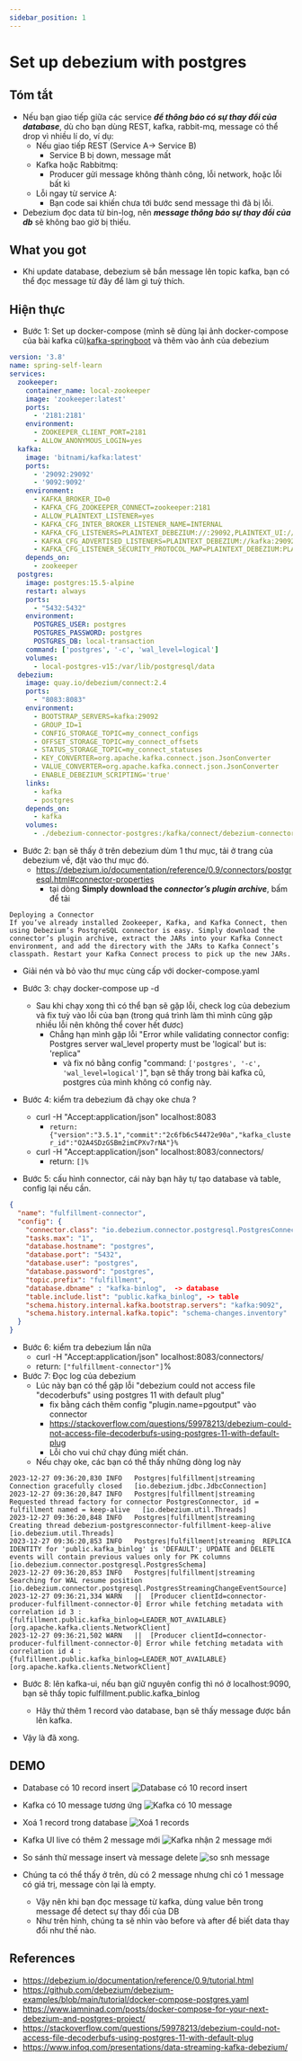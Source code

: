 ```yaml
---
sidebar_position: 1
---
```


# Set up debezium with postgres

## Tóm tắt
- Nếu bạn giao tiếp giữa các service **_để thông báo có sự thay đổi của database_**, dù cho bạn dùng REST, kafka, rabbit-mq, message có thể drop vì nhiều lí do, ví dụ:
  - Nếu giao tiếp REST (Service A-> Service B)
    - Service B bị down, message mất
  - Kafka hoặc Rabbitmq:
    - Producer gửi message không thành công, lỗi network, hoặc lỗi bất kì
  - Lỗi ngay từ service A:
    - Bạn code sai khiến chưa tới bước send message thì đã bị lỗi.
- Debezium đọc data từ bin-log, nên **_message thông báo sự thay đổi của db_** sẽ không bao giờ bị thiếu.

## What you got
- Khi update database, debezium sẽ bắn message lên topic kafka, bạn có thể đọc message từ đây để làm gì tuỳ thích.

## Hiện thực
- Bước 1: Set up docker-compose (mình sẽ dùng lại ảnh docker-compose của bài kafka cũ)[kafka-springboot](https://trandanhhoang.github.io/docs/java-springboot/kafka-with-java-springboot-example)
và thêm vào ảnh của debezium
```yaml
version: '3.8'
name: spring-self-learn
services:
  zookeeper:
    container_name: local-zookeeper
    image: 'zookeeper:latest'
    ports:
      - '2181:2181'
    environment:
      - ZOOKEEPER_CLIENT_PORT=2181
      - ALLOW_ANONYMOUS_LOGIN=yes
  kafka:
    image: 'bitnami/kafka:latest'
    ports:
      - '29092:29092'
      - '9092:9092'
    environment:
      - KAFKA_BROKER_ID=0
      - KAFKA_CFG_ZOOKEEPER_CONNECT=zookeeper:2181
      - ALLOW_PLAINTEXT_LISTENER=yes
      - KAFKA_CFG_INTER_BROKER_LISTENER_NAME=INTERNAL
      - KAFKA_CFG_LISTENERS=PLAINTEXT_DEBEZIUM://:29092,PLAINTEXT_UI://:9091,PLAINTEXT://:9092,INTERNAL://kafka:9093
      - KAFKA_CFG_ADVERTISED_LISTENERS=PLAINTEXT_DEBEZIUM://kafka:29092,PLAINTEXT_UI://kafka:9091,PLAINTEXT://localhost:9092,INTERNAL://kafka:9093
      - KAFKA_CFG_LISTENER_SECURITY_PROTOCOL_MAP=PLAINTEXT_DEBEZIUM:PLAINTEXT,INTERNAL:PLAINTEXT,PLAINTEXT:PLAINTEXT,PLAINTEXT_UI:PLAINTEXT
    depends_on:
      - zookeeper
  postgres:
    image: postgres:15.5-alpine
    restart: always
    ports:
      - "5432:5432"
    environment:
      POSTGRES_USER: postgres
      POSTGRES_PASSWORD: postgres
      POSTGRES_DB: local-transaction
    command: ['postgres', '-c', 'wal_level=logical']
    volumes:
      - local-postgres-v15:/var/lib/postgresql/data
  debezium:
    image: quay.io/debezium/connect:2.4
    ports:
      - "8083:8083"
    environment:
      - BOOTSTRAP_SERVERS=kafka:29092
      - GROUP_ID=1
      - CONFIG_STORAGE_TOPIC=my_connect_configs
      - OFFSET_STORAGE_TOPIC=my_connect_offsets
      - STATUS_STORAGE_TOPIC=my_connect_statuses
      - KEY_CONVERTER=org.apache.kafka.connect.json.JsonConverter
      - VALUE_CONVERTER=org.apache.kafka.connect.json.JsonConverter
      - ENABLE_DEBEZIUM_SCRIPTING='true'
    links:
      - kafka
      - postgres
    depends_on:
      - kafka
    volumes:
      - ./debezium-connector-postgres:/kafka/connect/debezium-connector-postgres
```
- Bước 2: bạn sẽ thấy ở trên debezium dùm 1 thư mục, tải ở trang của debezium về, đặt vào thư mục đó.
  - https://debezium.io/documentation/reference/0.9/connectors/postgresql.html#connector-properties
    - tại dòng **Simply download the _connector’s plugin archive_**, bấm để tải
```
Deploying a Connector
If you’ve already installed Zookeeper, Kafka, and Kafka Connect, then using Debezium’s PostgreSQL connector is easy. Simply download the connector’s plugin archive, extract the JARs into your Kafka Connect environment, and add the directory with the JARs to Kafka Connect’s classpath. Restart your Kafka Connect process to pick up the new JARs.
```
  - Giải nén và bỏ vào thư mục cùng cấp với docker-compose.yaml

- Bước 3: chạy docker-compose up -d
  - Sau khi chạy xong thì có thể bạn sẽ gặp lỗi, check log của debezium và fix tuỳ vào lỗi của bạn (trong quá trình làm thì mình cũng gặp nhiều lỗi nên không thể cover hết đươc)
    - Chẳng hạn mình gặp lỗi "Error while validating connector config: Postgres server wal_level property must be 'logical' but is: 'replica"
      - và fix nó bằng config "command: `['postgres', '-c', 'wal_level=logical']`", bạn sẽ thấy trong bài kafka cũ, postgres của mình không có config này.
- Bước 4: kiểm tra debezium đã chạy oke chưa ?
  - curl -H "Accept:application/json" localhost:8083 
    - `return: {"version":"3.5.1","commit":"2c6fb6c54472e90a","kafka_cluster_id":"O2A4SDzGSBm2imCPXv7rNA"}%`
  - curl -H "Accept:application/json" localhost:8083/connectors/
    - return: `[]%`
- Bước 5: cấu hình connector, cái này bạn hãy tự tạo database và table, config lại nếu cần.
```json
{
  "name": "fulfillment-connector",
  "config": {
    "connector.class": "io.debezium.connector.postgresql.PostgresConnector",
    "tasks.max": "1",
    "database.hostname": "postgres",
    "database.port": "5432",
    "database.user": "postgres",
    "database.password": "postgres",
    "topic.prefix": "fulfillment",
    "database.dbname" : "kafka-binlog",  -> database
    "table.include.list": "public.kafka_binlog", -> table
    "schema.history.internal.kafka.bootstrap.servers": "kafka:9092",
    "schema.history.internal.kafka.topic": "schema-changes.inventory"
  }
}
```
- Bước 6: kiểm tra debezium lần nữa
  - curl -H "Accept:application/json" localhost:8083/connectors/
  - return: `["fulfillment-connector"]`%
- Bước 7: Đọc log của debezium
  - Lúc này bạn có thể gặp lỗi "debezium could not access file "decoderbufs" using postgres 11 with default plug"
    - fix bằng cách thêm config "plugin.name=pgoutput" vào connector
    - https://stackoverflow.com/questions/59978213/debezium-could-not-access-file-decoderbufs-using-postgres-11-with-default-plug
    - Lỗi cho vui chứ chạy đúng miết chán.
  - Nếu chạy oke, các bạn có thể thấy những dòng log này
```
2023-12-27 09:36:20,830 INFO   Postgres|fulfillment|streaming  Connection gracefully closed   [io.debezium.jdbc.JdbcConnection]
2023-12-27 09:36:20,847 INFO   Postgres|fulfillment|streaming  Requested thread factory for connector PostgresConnector, id = fulfillment named = keep-alive   [io.debezium.util.Threads]
2023-12-27 09:36:20,848 INFO   Postgres|fulfillment|streaming  Creating thread debezium-postgresconnector-fulfillment-keep-alive   [io.debezium.util.Threads]
2023-12-27 09:36:20,853 INFO   Postgres|fulfillment|streaming  REPLICA IDENTITY for 'public.kafka_binlog' is 'DEFAULT'; UPDATE and DELETE events will contain previous values only for PK columns   [io.debezium.connector.postgresql.PostgresSchema]
2023-12-27 09:36:20,853 INFO   Postgres|fulfillment|streaming  Searching for WAL resume position   [io.debezium.connector.postgresql.PostgresStreamingChangeEventSource]
2023-12-27 09:36:21,334 WARN   ||  [Producer clientId=connector-producer-fulfillment-connector-0] Error while fetching metadata with correlation id 3 : {fulfillment.public.kafka_binlog=LEADER_NOT_AVAILABLE}   [org.apache.kafka.clients.NetworkClient]
2023-12-27 09:36:21,502 WARN   ||  [Producer clientId=connector-producer-fulfillment-connector-0] Error while fetching metadata with correlation id 4 : {fulfillment.public.kafka_binlog=LEADER_NOT_AVAILABLE}   [org.apache.kafka.clients.NetworkClient]
```
- Bước 8: lên kafka-ui, nếu bạn giữ nguyên config thì nó ở localhost:9090, bạn sẽ thấy topic fulfillment.public.kafka_binlog
  - Hãy thử thêm 1 record vào database, bạn sẽ thấy message được bắn lên kafka.

- Vậy là đã xong.

## DEMO
- Database có 10 record insert
![Database có 10 record insert](./img/dbzm2.png)
- Kafka có 10 message tương ứng
![Kafka có 10 message](./img/dbzm.png)
- Xoá 1 record trong database
![Xoá 1 records](./img/dbrm.png)
- Kafka UI live có thêm 2 message mới
![Kafka nhận 2 message mới](./img/kafkalive.png)

- So sánh thử message insert và message delete
  ![so snh message](./img/dbzujson.png)
- Chúng ta có thể thấy ở trên, dù có 2 message nhưng chỉ có 1 message có giá trị, message còn lại là empty.
  - Vậy nên khi bạn đọc message từ kafka, dùng value bên trong message để detect sự thay đổi của DB
  - Như trên hình, chúng ta sẽ nhìn vào before và after để biết data thay đổi như thế nào.

## References
- https://debezium.io/documentation/reference/0.9/tutorial.html
- https://github.com/debezium/debezium-examples/blob/main/tutorial/docker-compose-postgres.yaml
- https://www.iamninad.com/posts/docker-compose-for-your-next-debezium-and-postgres-project/
- https://stackoverflow.com/questions/59978213/debezium-could-not-access-file-decoderbufs-using-postgres-11-with-default-plug
- https://www.infoq.com/presentations/data-streaming-kafka-debezium/